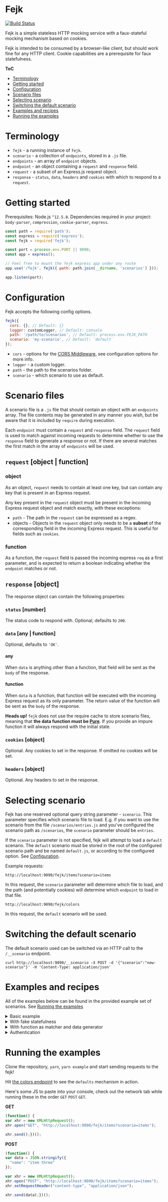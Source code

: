 # Fejk

[![Build Status](https://travis-ci.org/alepek/fejk.svg?branch=master)](https://travis-ci.org/alepek/fejk)

Fejk is a simple stateless HTTP mocking service with a faux-stateful mocking mechanism based on cookies.

Fejk is intended to be consumed by a browser-like client, but should work fine for any HTTP client. Cookie capabilities are a prerequisite for faux statefulness.

**ToC**

* [Terminology](#terminology)
* [Getting started](#getting-started)
* [Configuration](#configuration)
* [Scenario files](#scenario-files)
* [Selecting scenario](#selecting-scenario)
* [Switching the default scenario](#switching-the-default-scenario)
* [Examples and recipes](#examples-and-recipes)
* [Running the examples](#running-the-examples)

# Terminology

* `fejk` - a running instance of `fejk`.
* `scenario` - a collection of `endpoints`, stored in a `.js` file.
* `endpoints` - an array of `endpoint` objects.
* `endpoint` - an object containing a `request` and `response` field.
* `request` - a subset of an Express.js request object.
* `response` - `status`, `data`, `headers` and `cookies` with which to respond to a `request`.

# Getting started

Prerequisites: Node.js `^12.5.0`.
Dependencies required in your project: `body-parser`, `compression`, `cookie-parser`, `express`.

```js
const path = require('path');
const express = require('express');
const fejk = require('fejk');

const port = process.env.PORT || 9090;
const app = express();

// Feel free to mount the fejk express app under any route
app.use('/fejk', fejk({ path: path.join(__dirname, 'scenarios') }));

app.listen(port);
```

# Configuration

Fejk accepts the following config options.

```js
fejk({
  cors: {}, // Default: {}
  logger: customLogger, // Default: console
  path: '/path/to/scenarios', // Default: process.env.FEJK_PATH
  scenario: 'my-scenario', // Default: `default`
});
```

* `cors` - options for the [CORS Middleware](https://github.com/expressjs/cors), see configuration options for more info.
* `logger` - a custom logger.
* `path` - the path to the scenarios folder.
* `scenario` - which scenario to use as default.

# Scenario files

A scenario file is a `.js` file that should contain an object with an `endpoints` array. The file contents may be generated in any manner you wish, but be aware that it is included by `require` during execution.

Each `endpoint` must contain a `request` and `response` field. The `request` field is used to match against incoming requests to determine whether to use the `response` field to generate a response or not. If there are several matches the first match in the array of `endpoints` will be used.

## `request` [object | function]

### object

As an object, `request` needs to contain at least one key, but can contain any key that is present in an Express request.

Any key present in the `request` object must be present in the incoming Express request object and match exactly, with these exceptions:
 * `path` - The path in the `request` can be expressed as a regex.
 * objects - Objects in the `request` object only needs to be a **subset** of the corresponding field in the incoming Express request. This is useful for fields such as `cookies`.

### function

As a function, the `request` field is passed the incoming express `req` as a first parameter, and is expected to return a boolean indicating whether the `endpoint` matches or not.

## `response` [object]

The response object can contain the following properties:

### `status` [number]
The status code to respond with. Optional, defaults to `200`.

### `data` [any | function]
Optional, defaults to `'OK'`.

#### any

When `data` is anything other than a function, that field will be sent as the `body` of the response.

#### function

When `data` is a function, that function will be executed with the incoming Express request as its only parameter. The return value of the function will be sent as the `body` of the response.

**Heads up!** `fejk` does not use the require cache to store scenario files, meaning that **the data function must be [Pure](https://en.wikipedia.org/wiki/Pure_function)**. If you provide an impure function it will always respond with the initial state.

### `cookies` [object]
Optional. Any cookies to set in the response. If omitted no cookies will be set.

### `headers` [object]
Optional. Any headers to set in the response.

# Selecting scenario

Fejk has one reserved optional query string parameter - `scenario`. This parameter specifies which scenario file to load. E.g. if you want to use the scenario from the file `/scenarios/entries.js` and you've configured the scenario path as `/scenarios`, the `scenario` parameter should be `entries`.

If the `scenario` parameter is not specified, fejk will attempt to load a `default` scenario. The `default` scenario must be stored in the root of the configured scenario path and be named `default.js`, or according to the configured option. See [Configuration](#configuration).

Example requests:
```
http://localhost:9090/fejk/items?scenario=items
```
In this request, the `scenario` parameter will determine which file to load, and the path (and potentially cookies) will determine which `endpoint` to load in that file.
```
http://localhost:9090/fejk/colors
```
In this request, the `default` scenario will be used.

# Switching the default scenario

The default scenario used can be switched via an HTTP call to the `/__scenario` endpoint.

```
curl http://localhost:9090/__scenario -X POST -d '{"scenario":"new-scenario"}' -H 'Content-Type: application/json'
```

# Examples and recipes

All of the examples below can be found in the provided example set of scenarios. See [Running the examples](#running-the-examples)

<details>
  <summary>Basic example</summary>

  In this basic example the response will always be the same array.

  ```js
  module.exports = {
    endpoints: [
      {
        request: {
          method: 'GET',
          path: '/colors',
        },
        response: {
          data: ['red', 'green', 'blue'],
        },
      },
    ],
  };
  ```

</details>

<details>
  <summary>With fake statefulness</summary>

  ```js
  module.exports = {
    endpoints: [
      {
        request: {
          method: 'GET',
          path: '/items',
          cookies: {
            itemsposted: '1',
          },
        },
        response: {
          data: [
            {
              name: 'item one',
              id: '1',
            },
            {
              name: 'item two',
              id: '2',
            },
            {
              name: 'item three',
              id: '3',
            },
          ],
          cookies: {
            itemsposted: '',
          },
        },
      },
      {
        request: {
          method: 'GET',
          path: '/items',
        },
        response: {
          data: [
            {
              name: 'item one',
              id: '1',
            },
            {
              name: 'item two',
              id: '2',
            },
          ],
        },
      },
      {
        request: {
          method: 'POST',
          path: '/items',
          body: {
            name: 'item three',
          },
        },
        response: {
          status: '201',
          cookies: {
            itemsposted: '1',
          },
        },
      },
    ],
  };
  ```

  In this example an `/items` endpoint is provided. When performing a `GET` request to it the response will contain two items, since there should not be any cookie named `itemsposted` yet, and the first endpoint in the list will therefore not match.

  After performing a `POST` request with the body `{"name": "item three"}` the `itemsposted` cookie will be set to `'1'`.

  On the next `GET` request the first `GET` endpoint in the list will match since the incoming request now contains that cookie. From the browsers perspective the same endpoint is being queried, but the stored item is now present. On this `GET` request the cookie will also be set to an empty string as a means of cleanup.

  Using the `cookies`, it is possible to create a service that appears to be stateful, but it is pushing the statefulness to the client, via cookies.
</details>

<details>
  <summary>With function as matcher and data generator</summary>

  In this example a matcher function is used to check the path and query for certain values. Note that fejk can do this without defining a function, as illustrated in the second endpoint in the list.

  ```js
  module.exports = {
    endpoints: [
      {
        request(req) {
          return req.path === '/foo' && req.query.foo === 'bar';
        },
        response: {
          status: 200,
          data: () => 'matched by function, generated by function',
        },
      },
      // The function-based approach above can also be represented by the endpoint below.
      {
        request: {
          path: '/foo',
          query: { foo: 'bar' },
        },
        response: {
          status: 200,
          data: () => 'matched by object, generated by function',
        },
      },
      // The function-based approach is primarily intended for fuzzy, or complex matching.
      {
        request(req) {
          return req.headers.host.match(/foo\d\.com/);
        },
        response: {
          status: 200
        }
      }
    ],
  };
  ```
</details>

<details>
  <summary>Authentication</summary>

  This example illustrates how you could add an authentication checker to an entire scenario.

  ```js
    module.exports = {
    endpoints: [
      // This endpoint is listed before the auth checker endpoint,
      // and will therefore not require authentication.
      {
        request: {
          path: '/authenticate',
          method: 'POST',
          // You would probably add restrictions on the payload here, this example skips that.
        },
        response: {
          status: 200,
          cookies: {
            token: 'auth-token',
          },
        },
      },
      // The auth checker will be 'pass through' if there is an auth cookie with the right content.
      // The negated condition can not be expressed by using the simpler request subset matching.
      {
        request(req) {
          // This could be any other property of the request, such as a header, instead.
          return req.cookies.token !== 'auth-token';
        },
        response: {
          status: 401,
          data: 'Authorization required',
        },
      },
      // If none of the previous endpoints matched,
      // the user is authenticated and is not trying to authenticate.
      {
        request: {
          path: '/secured-resource',
          method: 'GET',
        },
        response: {
          status: 200,
          data: 'Stuff only authorized users can see',
        },
      },
    ],
  };
  ```
</details>

# Running the examples

Clone the repository, `yarn`, `yarn example` and start sending requests to the fejk!

Hit [the colors endpoint](http://localhost:9090/fejk/colors) to see the `defaults` mechanism in action.

Here's some JS to paste into your console, check out the network tab while running these in the order `GET` `POST` `GET`.

**GET**
```JavaScript
(function() {
var xhr = new XMLHttpRequest();
xhr.open("GET", "http://localhost:9090/fejk/items?scenario=items");

xhr.send();})();
```

**POST**
```JavaScript
(function() {
var data = JSON.stringify({
  "name": "item three"
});

var xhr = new XMLHttpRequest();
xhr.open("POST", "http://localhost:9090/fejk/items?scenario=items");
xhr.setRequestHeader("content-type", "application/json");

xhr.send(data);})();
```
